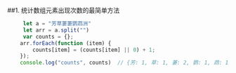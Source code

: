 ##1. 统计数组元素出现次数的最简单方法
```javascript
	 let a = "芳草萋萋鹦鹉洲"
	 let arr = a.split("")
	 var counts = {};
	arr.forEach(function (item) {
		counts[item] = (counts[item] || 0) + 1;
	});
	console.log("counts", counts)  // {芳: 1, 草: 1, 萋: 2, 鹦: 1, 鹉: 1}
```
